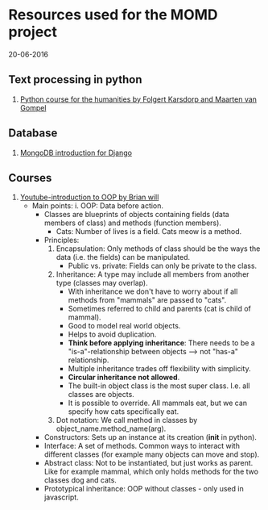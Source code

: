 # Resources used for the MOMD project
20-06-2016

## Text processing in python
1. [Python course for the humanities by Folgert Karsdorp and Maarten van Gompel](http://nbviewer.jupyter.org/github/fbkarsdorp/python-course/blob/master/Chapter%202%20-%20First%20steps.ipynb)

## Database
1. [MongoDB introduction for Django](https://django-mongodb-engine.readthedocs.io/en/latest/)

## Courses
1. [Youtube-introduction to OOP by Brian will](https://www.youtube.com/watch?v=lbXsrHGhBAU)
	- Main points:
		i. OOP: Data before action.
		+ Classes are blueprints of objects containing fields (data members of class) and methods (function members).
			- Cats: Number of lives is a field. Cats meow is a method.
		+ Principles:
			1. Encapsulation: Only methods of class should be the ways the data (i.e. the fields) can be manipulated.
				- Public vs. private: Fields can only be private to the class.
			2. Inheritance: A type may include all members from another type (classes may overlap).
				- With inheritance we don't have to worry about if all methods from "mammals" are passed to "cats".
				- Sometimes referred to child and parents (cat is child of mammal).
				- Good to model real world objects.
				- Helps to avoid duplication.
				- **Think before applying inheritance**: There needs to be a "is-a"-relationship between objects --> not "has-a" relationship.
				- Multiple inheritance trades off flexibility with simplicity.
				- **Circular inheritance not allowed**.
				- The built-in object class is the most super class. I.e. all classes are objects.
				- It is possible to override. All mammals eat, but we can specify how cats specifically eat.
			3. Dot notation: We call method in classes by object_name.method_name(arg).
		+ Constructors: Sets up an instance at its creation (__init__ in python).
		+ Interface: A set of methods. Common ways to interact with different classes (for example many objects can move and stop).
		+ Abstract class: Not to be instantiated, but just works as parent. Like for example mammal, which only holds methods for the two classes dog and cats.
		+ Prototypical inheritance: OOP without classes - only used in javascript.